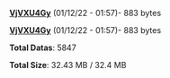 [**VjVXU4Gy**](/data/VjVXU4Gy.txt) (01/12/22 - 01:57)- 883 bytes

[**VjVXU4Gy**](/data/VjVXU4Gy.txt) (01/12/22 - 01:57)- 883 bytes

**Total Datas**: 5847

**Total Size**: 32.43 MB / 32.4 MB
